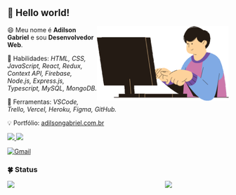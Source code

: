 ## 👾 Hello world!

<img src="img/gif-animation-1.gif" min-width="300px" max-width="300px" width="300px" align="right" alt="Computador">

<p align="left"> 
  😄 Meu nome é <strong>Adilson Gabriel</strong> e sou <strong>Desenvolvedor Web</strong>.
</p>

<p align="left">
  🚀 Habilidades: <em>HTML, CSS, JavaScript, React, Redux, Context API, Firebase, Node.js, Express.js, Typescript, MySQL, MongoDB.</em>
</p>

<p align="left">
  💼 Ferramentas: <em>VSCode, Trello, Vercel, Heroku, Figma, GitHub.</em>
</p>

<p align="left">
  💡 Portfólio: <a href="https://adilsongabriel.com.br/">adilsongabriel.com.br</a>
</p>

<p align="left">
  <a href="https://twitter.com/_adilsongb" alt="Twitter">
    <img src="https://img.shields.io/badge/Twitter-1DA1F2?style=for-the-badge&logo=twitter&logoColor=white"/>
  </a>

  <a href="https://www.linkedin.com/in/adilsongabriel/" alt="Linkedin">
    <img src="https://img.shields.io/badge/LinkedIn-0077B5?style=for-the-badge&logo=linkedin&logoColor=white">
  </a>
  
  [![Gmail](https://img.shields.io/static/v1?label=Gmail&labelColor=EA0008&message=adilsongb.rabelo@gmail.com&color=555555&style=flat-square&logo=gmail&logoColor=white)](mailto:adilsongb.rabelo@gmail.com)
</p>

### 🍀 Status

<img src="https://github-readme-stats.vercel.app/api?username=adilsongb&show_icons=true&hide_border=true&theme=cobalt" align="left" width="359px">
<img src="https://github-readme-stats.vercel.app/api/top-langs/?username=adilsongb&hide=html&hide_border=true&layout=compact&theme=cobalt" width="300px">
